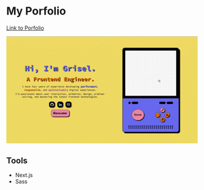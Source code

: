 # My Porfolio

[Link to Porfolio](grisel.me)

![](https://github.com/GriselSanchez/readme-files/blob/main/portfolio.gif)

## Tools

- Next.js
- Sass
